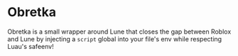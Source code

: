 # Obretka
Obretka is a small wrapper around Lune that closes the gap between Roblox and Lune by injecting a `script` global into your file's env while respecting Luau's safeenv!
